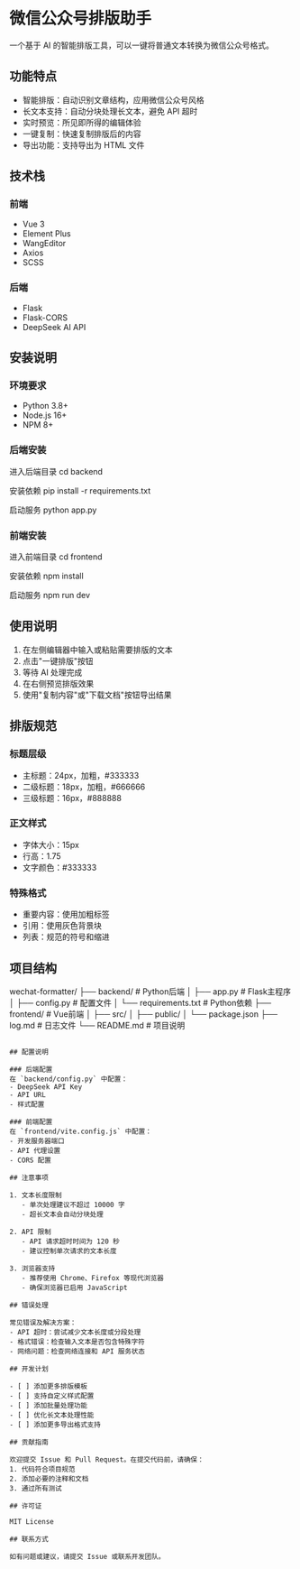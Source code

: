 # 微信公众号排版助手

一个基于 AI 的智能排版工具，可以一键将普通文本转换为微信公众号格式。

## 功能特点

- 智能排版：自动识别文章结构，应用微信公众号风格
- 长文本支持：自动分块处理长文本，避免 API 超时
- 实时预览：所见即所得的编辑体验
- 一键复制：快速复制排版后的内容
- 导出功能：支持导出为 HTML 文件

## 技术栈

### 前端
- Vue 3
- Element Plus
- WangEditor
- Axios
- SCSS

### 后端
- Flask
- Flask-CORS
- DeepSeek AI API

## 安装说明

### 环境要求
- Python 3.8+
- Node.js 16+
- NPM 8+

### 后端安装
进入后端目录
cd backend

安装依赖
pip install -r requirements.txt

启动服务
python app.py

### 前端安装
进入前端目录
cd frontend

安装依赖
npm install

启动服务
npm run dev

## 使用说明

1. 在左侧编辑器中输入或粘贴需要排版的文本
2. 点击"一键排版"按钮
3. 等待 AI 处理完成
4. 在右侧预览排版效果
5. 使用"复制内容"或"下载文档"按钮导出结果

## 排版规范

### 标题层级
- 主标题：24px，加粗，#333333
- 二级标题：18px，加粗，#666666
- 三级标题：16px，#888888

### 正文样式
- 字体大小：15px
- 行高：1.75
- 文字颜色：#333333

### 特殊格式
- 重要内容：使用加粗标签
- 引用：使用灰色背景块
- 列表：规范的符号和缩进

## 项目结构

wechat-formatter/
├── backend/              # Python后端
│   ├── app.py           # Flask主程序
│   ├── config.py        # 配置文件
│   └── requirements.txt # Python依赖
├── frontend/            # Vue前端
│   ├── src/
│   ├── public/
│   └── package.json
├── log.md              # 日志文件
└── README.md           # 项目说明
```

## 配置说明

### 后端配置
在 `backend/config.py` 中配置：
- DeepSeek API Key
- API URL
- 样式配置

### 前端配置
在 `frontend/vite.config.js` 中配置：
- 开发服务器端口
- API 代理设置
- CORS 配置

## 注意事项

1. 文本长度限制
   - 单次处理建议不超过 10000 字
   - 超长文本会自动分块处理

2. API 限制
   - API 请求超时时间为 120 秒
   - 建议控制单次请求的文本长度

3. 浏览器支持
   - 推荐使用 Chrome、Firefox 等现代浏览器
   - 确保浏览器已启用 JavaScript

## 错误处理

常见错误及解决方案：
- API 超时：尝试减少文本长度或分段处理
- 格式错误：检查输入文本是否包含特殊字符
- 网络问题：检查网络连接和 API 服务状态

## 开发计划

- [ ] 添加更多排版模板
- [ ] 支持自定义样式配置
- [ ] 添加批量处理功能
- [ ] 优化长文本处理性能
- [ ] 添加更多导出格式支持

## 贡献指南

欢迎提交 Issue 和 Pull Request。在提交代码前，请确保：
1. 代码符合项目规范
2. 添加必要的注释和文档
3. 通过所有测试

## 许可证

MIT License

## 联系方式

如有问题或建议，请提交 Issue 或联系开发团队。





